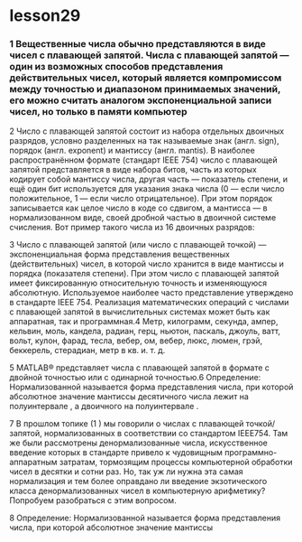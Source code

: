 # lesson29

### 1 Вещественные числа обычно представляются в виде чисел с плавающей запятой. Числа с плавающей запятой — один из возможных способов представления действительных чисел, который является компромиссом между точностью и диапазоном принимаемых значений, его можно считать аналогом экспоненциальной записи чисел, но только в памяти компьютер

2 Число с плавающей запятой состоит из набора отдельных двоичных разрядов, условно разделенных на так называемые знак (англ. sign), порядок (англ. exponent) и мантиссу (англ. mantis). В наиболее распространённом формате (стандарт IEEE 754) число с плавающей запятой представляется в виде набора битов, часть из которых кодирует собой мантиссу числа, другая часть — показатель степени, и ещё один бит используется для указания знака числа (0 — если число положительное, 1
 — если число отрицательное). При этом порядок записывается как целое число в коде со сдвигом, а мантисса — в нормализованном виде, своей дробной частью в двоичной системе счисления. Вот пример такого числа из 16 двоичных разрядов:
 
3 Число с плавающей запятой (или число с плавающей точкой) — экспоненциальная форма представления вещественных (действительных) чисел, в которой число хранится в виде мантиссы и порядка (показателя степени). При этом число с плавающей запятой имеет фиксированную относительную точность и изменяющуюся абсолютную. Используемое наиболее часто представление утверждено в стандарте IEEE 754. Реализация математических операций с числами с плавающей запятой в вычислительных системах может быть как аппаратная, так и программная.4 Метр, килограмм, секунда, ампер, кельвин, моль, кандела, радиан, герц, ньютон, паскаль, джоуль, ватт, вольт, кулон, фарад, тесла, вебер, ом, вебер, люкс, люмен, грэй, беккерель, стерадиан, метр в кв. и. т. д. 

5 MATLAB® представляет числа с плавающей запятой в формате с двойной точностью или с одинарной точностью.6 Определение: Нормализованной называется форма представления числа, при которой абсолютное значение мантиссы десятичного числа лежит на полуинтервале , а двоичного на полуинтервале .

7 В прошлом топике (1 ) мы говорили о числах с плавающей точкой/запятой, нормализованных в соответствии со стандартом IEEE754. Там же были рассмотрены денормализованные числа, искусственное введение которых в стандарте привело к чудовищным программно-аппаратным затратам, тормозящим процессы компьютерной обработки чисел в десятки и сотни раз. Но, так уж ли нужна эта самая нормализация и тем более оправдано ли введение экзотического класса денормализованных чисел в компьютерную арифметику? Попробуем разобраться с этим вопросом.

8 Определение: Нормализованной называется форма представления числа, при которой абсолютное значение мантиссы

